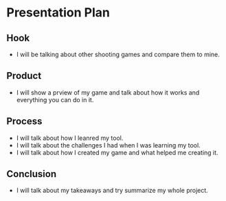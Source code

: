# Presentation Plan

## Hook
* I will be talking about other shooting games and compare them to mine.

## Product
* I will show a prview of my game and talk about how it works and everything you can do in it.

## Process
* I will talk about how I leanred my tool.
* I will talk about the challenges I had when I was learning my tool.
* I will talk about how I created my game and what helped me creating it.

## Conclusion
* I will talk about my takeaways and try summarize my whole project.

<!-- EXAMPLE

## Hook
* Verbal riddle of GGD

## Product
* GIF/Demo of example/non-example

## Process
* Flowchart of plan
  * MVP: noun -> door -> yes/no
  * Beyond MVP: noun -> word relation API -> noun API -> yes/no, with counterexample
* Code snippets of:
  * MVP
  * Both APIs
  * Challenge with API keys

## Conclusion
* [URL to project]
* Takeaways
  * Less = more: the heart of the riddle was one line of code; it obviously took more to make the entire thing work, but one complicated line of regular expressions was essentially the solution to the riddle
  * Expect the unexpected: it’s important to budget time for things you don’t account for; for example, I didn’t consider the fact that I would need another entire API to detect nouns
  * Determination is key: ironically enough, I had to make my API keys private. At first, it didn’t seem like it was possible, which meant I couldn’t publish my app. But after all of that hard work, I was determined to find a solution, and I found it in config variables.
* "Presentation can’t, but a speech can"


-->
